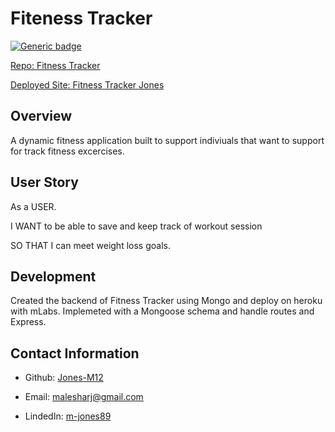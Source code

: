 # Fiteness Tracker

[![Generic badge](https://img.shields.io/badge/VERSION-1.1.0-GREEN.svg)](https://shields.io/)

[Repo: Fitness Tracker](https://github.com/Jones-M12/Fitness-Tracker)

[Deployed Site: Fitness Tracker Jones](https://fitness-tracker-jones.herokuapp.com/)


## Overview

A dynamic fitness application built to support indiviuals that want to support for track fitness excercises.

## User Story

As a USER.

I WANT to be able to save and keep track of workout session

SO THAT I can meet weight loss goals.

## Development 

Created the backend of Fitness Tracker using Mongo and deploy on heroku with mLabs. Implemeted with a Mongoose schema and handle routes and Express.


## Contact Information

* Github: [Jones-M12](https://github.com/Jones-M12) 

* Email: malesharj@gmail.com 

* LindedIn: [m-jones89](https://www.linkedin.com/in/m-jones89/)



